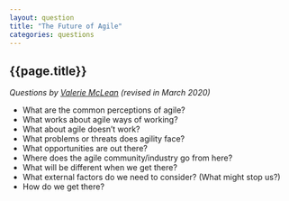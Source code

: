 ```yaml
---
layout: question
title: "The Future of Agile"
categories: questions
---
```


## {{page.title}}

_Questions by <a href="https://twitter.com/agile_valerie">Valerie McLean</a> (revised in March 2020)_

* What are the common perceptions of agile?
* What works about agile ways of working?
* What about agile doesn’t work?
* What problems or threats does agility face?
* What opportunities are out there?
* Where does the agile community/industry go from here?
* What will be different when we get there?
* What external factors do we need to consider? (What might stop us?)
* How do we get there?
